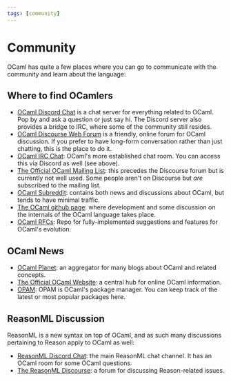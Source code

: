```yaml
---
tags: [community]
---
```


# Community

OCaml has quite a few places where you can go to communicate with the community and learn about the language:

## Where to find OCamlers

* [OCaml Discord Chat](https://tinyurl.com/discord-ocaml) is a chat server for everything related to OCaml.
Pop by and ask a question or just say hi.
The Discord server also provides a bridge to IRC, where some of the community still resides.
* [OCaml Discourse Web Forum](https://discuss.ocaml.org/) is a friendly, online forum for OCaml discussion.
If you prefer to have long-form conversation rather than just chatting, this is the place to do it.
* [OCaml IRC Chat](https://riot.im/app/#/room/#freenode_#ocaml:matrix.org):
OCaml's more established chat room.
You can access this via Discord as well (see above).
* [The Official OCaml Mailing List](http://caml.inria.fr/resources/forums.en.html):
this precedes the Discourse forum but is currently not well used.
Some people aren't on Discourse but *are* subscribed to the mailing list.
* [OCaml Subreddit](http://reddit.com/r/ocaml):
contains both news and discussions about OCaml, but tends to have minimal traffic.
* [The OCaml github page](https://github.com/ocaml/ocaml):
where development and some discussion on the internals of the OCaml language takes place.
* [OCaml RFCs](https://github.com/ocaml/rfcs):
Repo for fully-implemented suggestions and features for OCaml's evolution.

## OCaml News

* [OCaml Planet](http://ocaml.org/community/planet/):
an aggregator for many blogs about OCaml and related concepts.
* [The Official OCaml Website](http://ocaml.org/):
a central hub for online OCaml information.
* [OPAM](https://opam.ocaml.org/):
OPAM is OCaml's package manager.
You can keep track of the latest or most popular packages here.

## ReasonML Discussion

ReasonML is a new syntax on top of OCaml, and as such many discussions pertaining to Reason apply to OCaml as well:

* [ReasonML Discord Chat](https://discordapp.com/invite/reasonml):
the main ReasonML chat channel. It has an OCaml room for some OCaml questions.
* [The ReasonML Discourse](https://reasonml.chat/):
a forum for discussing Reason-related issues.
